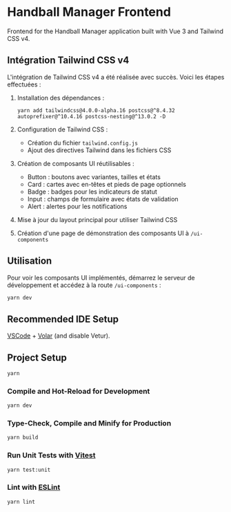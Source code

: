 # Handball Manager Frontend

Frontend for the Handball Manager application built with Vue 3 and Tailwind CSS v4.

## Intégration Tailwind CSS v4

L'intégration de Tailwind CSS v4 a été réalisée avec succès. Voici les étapes effectuées :

1. Installation des dépendances :
   ```
   yarn add tailwindcss@4.0.0-alpha.16 postcss@^8.4.32 autoprefixer@^10.4.16 postcss-nesting@^13.0.2 -D
   ```

2. Configuration de Tailwind CSS :
   - Création du fichier `tailwind.config.js`
   - Ajout des directives Tailwind dans les fichiers CSS

3. Création de composants UI réutilisables :
   - Button : boutons avec variantes, tailles et états
   - Card : cartes avec en-têtes et pieds de page optionnels
   - Badge : badges pour les indicateurs de statut
   - Input : champs de formulaire avec états de validation
   - Alert : alertes pour les notifications

4. Mise à jour du layout principal pour utiliser Tailwind CSS

5. Création d'une page de démonstration des composants UI à `/ui-components`

## Utilisation

Pour voir les composants UI implémentés, démarrez le serveur de développement et accédez à la route `/ui-components` :

```sh
yarn dev
```

## Recommended IDE Setup

[VSCode](https://code.visualstudio.com/) + [Volar](https://marketplace.visualstudio.com/items?itemName=Vue.volar) (and disable Vetur).

## Project Setup

```sh
yarn
```

### Compile and Hot-Reload for Development

```sh
yarn dev
```

### Type-Check, Compile and Minify for Production

```sh
yarn build
```

### Run Unit Tests with [Vitest](https://vitest.dev/)

```sh
yarn test:unit
```

### Lint with [ESLint](https://eslint.org/)

```sh
yarn lint
```

